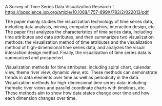 A Survey of Time Series Data Visualization Research： https://iopscience.iop.org/article/10.1088/1757-899X/782/2/022013/pdf

The paper mainly studies the visualization technology of time series data, including data analysis, mining, computer graphics, interaction design, etc. The paper first analyzes the characteristics of time series data, including time attributes and data attributes, and then summarizes two visualization methods: the visualization method of time attributes and the visualization method of high-dimensional time series data, and analyzes the visual interaction design method. Finally, the visualization of time series data is summarized and prospected.

Visualization methods for time attributes: including spiral chart, calendar view, theme river view, dynamic view, etc. These methods can demonstrate trends in data elements over time as well as periodicity in the data. Visualization methods for high-dimensional time series data: including thematic river views and parallel coordinate charts with timelines, etc. These methods aim to show how data states change over time and how each dimension changes over time.
